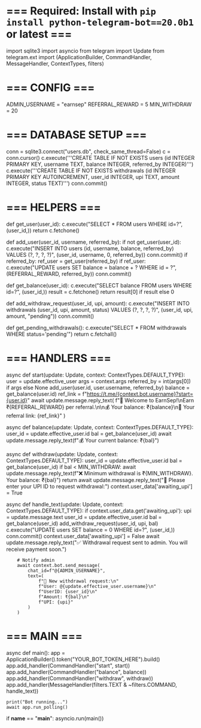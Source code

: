 # === Required: Install with `pip install python-telegram-bot==20.0b1` or latest ===

import sqlite3
import asyncio
from telegram import Update
from telegram.ext import (ApplicationBuilder, CommandHandler, MessageHandler,
                          ContextTypes, filters)

# === CONFIG ===
ADMIN_USERNAME = "earnsep"
REFERRAL_REWARD = 5
MIN_WITHDRAW = 20

# === DATABASE SETUP ===
conn = sqlite3.connect("users.db", check_same_thread=False)
c = conn.cursor()
c.execute('''CREATE TABLE IF NOT EXISTS users (id INTEGER PRIMARY KEY, username TEXT, balance INTEGER, referred_by INTEGER)''')
c.execute('''CREATE TABLE IF NOT EXISTS withdrawals (id INTEGER PRIMARY KEY AUTOINCREMENT, user_id INTEGER, upi TEXT, amount INTEGER, status TEXT)''')
conn.commit()

# === HELPERS ===
def get_user(user_id):
    c.execute("SELECT * FROM users WHERE id=?", (user_id,))
    return c.fetchone()

def add_user(user_id, username, referred_by):
    if not get_user(user_id):
        c.execute("INSERT INTO users (id, username, balance, referred_by) VALUES (?, ?, ?, ?)", (user_id, username, 0, referred_by))
        conn.commit()
        if referred_by:
            ref_user = get_user(referred_by)
            if ref_user:
                c.execute("UPDATE users SET balance = balance + ? WHERE id = ?", (REFERRAL_REWARD, referred_by))
                conn.commit()

def get_balance(user_id):
    c.execute("SELECT balance FROM users WHERE id=?", (user_id,))
    result = c.fetchone()
    return result[0] if result else 0

def add_withdraw_request(user_id, upi, amount):
    c.execute("INSERT INTO withdrawals (user_id, upi, amount, status) VALUES (?, ?, ?, ?)", (user_id, upi, amount, "pending"))
    conn.commit()

def get_pending_withdrawals():
    c.execute("SELECT * FROM withdrawals WHERE status='pending'")
    return c.fetchall()

# === HANDLERS ===
async def start(update: Update, context: ContextTypes.DEFAULT_TYPE):
    user = update.effective_user
    args = context.args
    referred_by = int(args[0]) if args else None
    add_user(user.id, user.username, referred_by)
    balance = get_balance(user.id)
    ref_link = f"https://t.me/{context.bot.username}?start={user.id}"
    await update.message.reply_text(
        f"👋 Welcome to EarnSep!\nEarn ₹{REFERRAL_REWARD} per referral.\n\n💰 Your balance: ₹{balance}\n🔗 Your referral link: {ref_link}"
    )

async def balance(update: Update, context: ContextTypes.DEFAULT_TYPE):
    user_id = update.effective_user.id
    bal = get_balance(user_id)
    await update.message.reply_text(f"💰 Your current balance: ₹{bal}")

async def withdraw(update: Update, context: ContextTypes.DEFAULT_TYPE):
    user_id = update.effective_user.id
    bal = get_balance(user_id)
    if bal < MIN_WITHDRAW:
        await update.message.reply_text(f"❌ Minimum withdrawal is ₹{MIN_WITHDRAW}. Your balance: ₹{bal}")
        return
    await update.message.reply_text("📝 Please enter your UPI ID to request withdrawal:")
    context.user_data['awaiting_upi'] = True

async def handle_text(update: Update, context: ContextTypes.DEFAULT_TYPE):
    if context.user_data.get('awaiting_upi'):
        upi = update.message.text
        user_id = update.effective_user.id
        bal = get_balance(user_id)
        add_withdraw_request(user_id, upi, bal)
        c.execute("UPDATE users SET balance = 0 WHERE id=?", (user_id,))
        conn.commit()
        context.user_data['awaiting_upi'] = False
        await update.message.reply_text("✅ Withdrawal request sent to admin. You will receive payment soon.")

        # Notify admin
        await context.bot.send_message(
            chat_id=f"@{ADMIN_USERNAME}",
            text=(
                f"💸 New withdrawal request:\n"
                f"User: @{update.effective_user.username}\n"
                f"UserID: {user_id}\n"
                f"Amount: ₹{bal}\n"
                f"UPI: {upi}"
            )
        )

# === MAIN ===
async def main():
    app = ApplicationBuilder().token("YOUR_BOT_TOKEN_HERE").build()
    app.add_handler(CommandHandler("start", start))
    app.add_handler(CommandHandler("balance", balance))
    app.add_handler(CommandHandler("withdraw", withdraw))
    app.add_handler(MessageHandler(filters.TEXT & ~filters.COMMAND, handle_text))

    print("Bot running...")
    await app.run_polling()

if __name__ == "__main__":
    asyncio.run(main())
